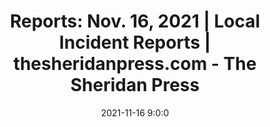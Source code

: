 ---
"title": "Reports: Nov. 16, 2021 | Local Incident Reports | thesheridanpress.com - The Sheridan Press"
"date": "2021-11-16 9:0:0"
"feed_name": "GOOGLENEWSINDUSTRIAL"
"feed_website": "https://news.google.com/search?q=industrial%2Bincident&hl=en-US&gl=US&ceid=US:en"
"feed_rss": "https://news.google.com/rss/search?q=industrial%2Bincident&hl=en-US&gl=US&ceid=US:en"
"link": "https://www.thesheridanpress.com/news/local-incident-reports/reports-nov-16-2021/article_a33696c4-46f0-11ec-aaa9-733ffe0d6b90.html"
"source": "{'href': 'https://www.thesheridanpress.com', 'title': 'The Sheridan Press'}"
"file": "_posts/2021-1-1-a40db497d51cb15cf7ed825969a68593db70c266.md"
"accident": "1"
"drilling": "0"
"dead": "0"
"injured": "0"
"arrested": "0"
"place": "unknown place"
"where": "unknown site"
"causes": "unknown"
"place_uri": "unknown place"
---